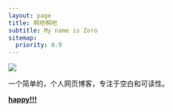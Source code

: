 ```yaml
---
layout: page
title: 啊吧啊吧
subtitle: My name is Zoro
sitemap:
  priority: 0.9
---
```


<img src="{{ '/assets/img/pudhina.jpg' | prepend: site.baseurl }}" id="about-img">

<div id="describe-text">
	<p>一个简单的，个人网页博客，专注于空白和可读性。</p>
	<p><strong> <a href="https://github.com/knhash/Pudhina"> happy!!!</a> </strong></p>
</div>